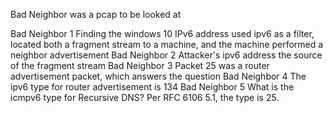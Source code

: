 Bad Neighbor was a pcap to be looked at

Bad Neighbor 1
	Finding the windows 10 IPv6 address
		used ipv6 as a filter, located both a fragment stream to a machine, and the machine performed a neighbor advertisement
Bad Neighbor 2
	Attacker's ipv6 address
		the source of the fragment stream
Bad Neighbor 3
	Packet 25 was a router advertisement packet, which answers the question
Bad Neighbor 4
	The ipv6 type for router advertisement is 134
Bad Neighbor 5
	What is the icmpv6 type for Recursive DNS? 
    Per RFC 6106 5.1, the type is 25.
